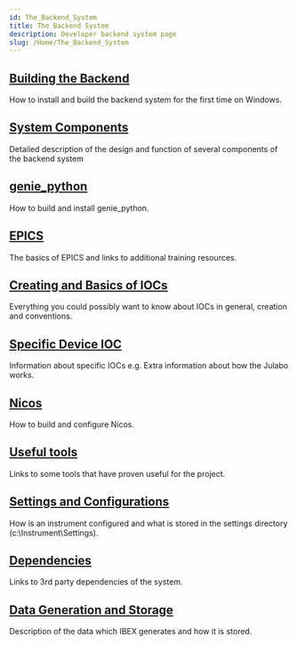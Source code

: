 ```yaml
---
id: The_Backend_System
title: The Backend System
description: Developer backend system page
slug: /Home/The_Backend_System
---
```


## [Building the Backend](https://github.com/ISISComputingGroup/ibex_developers_manual/wiki/First-time-installing-and-building-(Windows))

How to install and build the backend system for the first time on Windows.

## [System Components](https://github.com/ISISComputingGroup/ibex_developers_manual/wiki/System-components)

Detailed description of the design and function of several components of the backend system

## [genie_python](https://github.com/ISISComputingGroup/ibex_developers_manual/wiki/Building-and-installing-genie_python)

How to build and install genie_python.

## [EPICS](https://github.com/ISISComputingGroup/ibex_developers_manual/wiki/EPICS)

The basics of EPICS and links to additional training resources.

## [Creating and Basics of IOCs](https://github.com/ISISComputingGroup/ibex_developers_manual/wiki/IOCs)

Everything you could possibly want to know about IOCs in general, creation and conventions.

## [Specific Device IOC](https://github.com/ISISComputingGroup/ibex_developers_manual/wiki/Specific-Device-IOC)

Information about specific IOCs e.g. Extra information about how the Julabo works.

## [Nicos](https://github.com/ISISComputingGroup/ibex_developers_manual/wiki/Nicos)

How to build and configure Nicos.

## [Useful tools](https://github.com/ISISComputingGroup/ibex_developers_manual/wiki/Useful-tools)

Links to some tools that have proven useful for the project.

## [Settings and Configurations](https://github.com/ISISComputingGroup/ibex_developers_manual/wiki/Settings-and-Configurations)

How is an instrument configured and what is stored in the settings directory (c:\Instrument\Settings).

## [Dependencies](https://github.com/ISISComputingGroup/IBEX/wiki/ReleaseNotes_Dev#Dependencies)

Links to 3rd party dependencies of the system.

## [Data Generation and Storage](https://github.com/ISISComputingGroup/ibex_developers_manual/wiki/Data-Generation-and-Storage)

Description of the data which IBEX generates and how it is stored.
